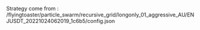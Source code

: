 Strategy come from : /flyingtoaster/particle_swarm/recursive_grid/longonly_01_aggressive_AU/ENJUSDT_20221024062019_1c6b5/config.json